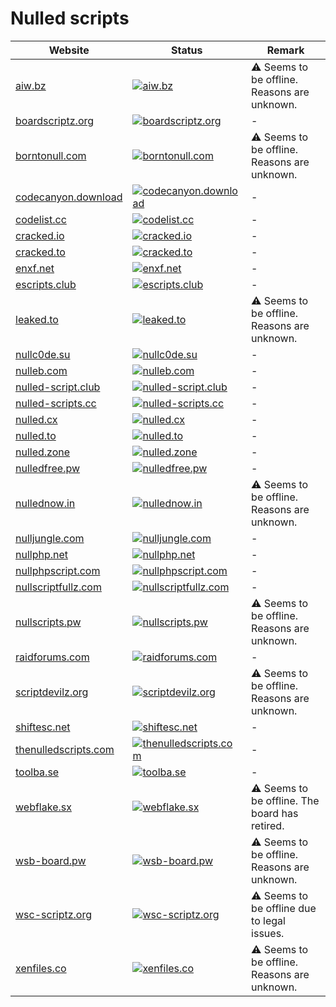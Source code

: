 # Nulled scripts

|Website|Status|Remark|
|-|-|-|
|[aiw.bz](https://aiw.bz/)|[![aiw.bz](https://img.shields.io/website?down_color=red&down_message=offline&up_color=green&up_message=online&url=https%3A%2F%2Faiw.bz)](https://aiw.bz/)|⚠️ Seems to be offline. Reasons are unknown.|
|[boardscriptz.org](https://boardscriptz.org/)|[![boardscriptz.org](https://img.shields.io/website?down_color=red&down_message=offline&up_color=green&up_message=online&url=https%3A%2F%2Fboardscriptz.org)](https://boardscriptz.org/)|-|
|[borntonull.com](http://borntonull.com/)|[![borntonull.com](https://img.shields.io/website?down_color=red&down_message=offline&up_color=green&up_message=online&url=http%3A%2F%2Fborntonull.com)](http://borntonull.com/)|⚠️ Seems to be offline. Reasons are unknown.|
|[codecanyon.download](https://codecanyon.download/)|[![codecanyon.download](https://img.shields.io/website?down_color=red&down_message=offline&up_color=green&up_message=online&url=https%3A%2F%2Fcodecanyon.download)](https://codecanyon.download/)|-|
|[codelist.cc](https://codelist.cc/)|[![codelist.cc](https://img.shields.io/website?down_color=red&down_message=offline&up_color=green&up_message=online&url=https%3A%2F%2Fcodelist.cc)](https://codelist.cc/)|-|
|[cracked.io](https://cracked.io/)|[![cracked.io](https://img.shields.io/website?down_color=red&down_message=offline&up_color=green&up_message=online&url=https%3A%2F%2Fcracked.io)](https://cracked.io/)|-|
|[cracked.to](https://cracked.to/)|[![cracked.to](https://img.shields.io/website?down_color=red&down_message=offline&up_color=green&up_message=online&url=https%3A%2F%2Fcracked.to)](https://cracked.to/)|-|
|[enxf.net](https://enxf.net/)|[![enxf.net](https://img.shields.io/website?down_color=red&down_message=offline&up_color=green&up_message=online&url=https%3A%2F%2Fenxf.net)](https://enxf.net/)|-|
|[escripts.club](https://escripts.club/)|[![escripts.club](https://img.shields.io/website?down_color=red&down_message=offline&up_color=green&up_message=online&url=https%3A%2F%2Fescripts.club)](https://escripts.club/)|-|
|[leaked.to](https://leaked.to/)|[![leaked.to](https://img.shields.io/website?down_color=red&down_message=offline&up_color=green&up_message=online&url=https%3A%2F%2Fleaked.to)](https://leaked.to/)|⚠️ Seems to be offline. Reasons are unknown.|
|[nullc0de.su](https://nullc0de.su/)|[![nullc0de.su](https://img.shields.io/website?down_color=red&down_message=offline&up_color=green&up_message=online&url=https%3A%2F%2Fnullc0de.su)](https://nullc0de.su/)|-|
|[nulleb.com](https://nulleb.com/)|[![nulleb.com](https://img.shields.io/website?down_color=red&down_message=offline&up_color=green&up_message=online&url=https%3A%2F%2Fnulleb.com)](https://nulleb.com/)|-|
|[nulled-script.club](https://nulled-script.club/)|[![nulled-script.club](https://img.shields.io/website?down_color=red&down_message=offline&up_color=green&up_message=online&url=https%3A%2F%2Fnulled-script.club)](https://nulled-script.club/)|-|
|[nulled-scripts.cc](https://nulled-scripts.cc/)|[![nulled-scripts.cc](https://img.shields.io/website?down_color=red&down_message=offline&up_color=green&up_message=online&url=https%3A%2F%2Fnulled-scripts.cc)](https://nulled-scripts.cc/)|-|
|[nulled.cx](https://nulled.cx/)|[![nulled.cx](https://img.shields.io/website?down_color=red&down_message=offline&up_color=green&up_message=online&url=https%3A%2F%2Fnulled.cx)](https://nulled.cx/)|-|
|[nulled.to](https://nulled.to/)|[![nulled.to](https://img.shields.io/website?down_color=red&down_message=offline&up_color=green&up_message=online&url=https%3A%2F%2Fnulled.to)](https://nulled.to/)|-|
|[nulled.zone](https://nulled.zone/)|[![nulled.zone](https://img.shields.io/website?down_color=red&down_message=offline&up_color=green&up_message=online&url=https%3A%2F%2Fnulled.zone)](https://nulled.zone/)|-|
|[nulledfree.pw](https://nulledfree.pw/)|[![nulledfree.pw](https://img.shields.io/website?down_color=red&down_message=offline&up_color=green&up_message=online&url=https%3A%2F%2Fnulledfree.pw)](https://nulledfree.pw/)|-|
|[nullednow.in](https://nullednow.in/)|[![nullednow.in](https://img.shields.io/website?down_color=red&down_message=offline&up_color=green&up_message=online&url=https%3A%2F%2Fnullednow.in)](https://nullednow.in/)|⚠️ Seems to be offline. Reasons are unknown.|
|[nulljungle.com](https://nulljungle.com/)|[![nulljungle.com](https://img.shields.io/website?down_color=red&down_message=offline&up_color=green&up_message=online&url=https%3A%2F%2Fnulljungle.com)](https://nulljungle.com/)|-|
|[nullphp.net](https://nullphp.net/)|[![nullphp.net](https://img.shields.io/website?down_color=red&down_message=offline&up_color=green&up_message=online&url=https%3A%2F%2Fnullphp.net)](https://nullphp.net/)|-|
|[nullphpscript.com](https://nullphpscript.com/)|[![nullphpscript.com](https://img.shields.io/website?down_color=red&down_message=offline&up_color=green&up_message=online&url=https%3A%2F%2Fnullphpscript.com)](https://nullphpscript.com/)|-|
|[nullscriptfullz.com](https://nullscriptfullz.com/)|[![nullscriptfullz.com](https://img.shields.io/website?down_color=red&down_message=offline&up_color=green&up_message=online&url=https%3A%2F%2Fnullscriptfullz.com)](https://nullscriptfullz.com/)|-|
|[nullscripts.pw](https://nullscripts.pw/)|[![nullscripts.pw](https://img.shields.io/website?down_color=red&down_message=offline&up_color=green&up_message=online&url=https%3A%2F%2Fnullscripts.pw)](https://nullscripts.pw/)|⚠️ Seems to be offline. Reasons are unknown.|
|[raidforums.com](https://raidforums.com/)|[![raidforums.com](https://img.shields.io/website?down_color=red&down_message=offline&up_color=green&up_message=online&url=https%3A%2F%2Fraidforums.com)](https://raidforums.com/)|-|
|[scriptdevilz.org](https://scriptdevilz.org/)|[![scriptdevilz.org](https://img.shields.io/website?down_color=red&down_message=offline&up_color=green&up_message=online&url=https%3A%2F%2Fscriptdevilz.org)](https://scriptdevilz.org/)|⚠️ Seems to be offline. Reasons are unknown.|
|[shiftesc.net](https://shiftesc.net/)|[![shiftesc.net](https://img.shields.io/website?down_color=red&down_message=offline&up_color=green&up_message=online&url=https%3A%2F%2Fshiftesc.net)](https://shiftesc.net/)|-|
|[thenulledscripts.com](https://thenulledscripts.com/)|[![thenulledscripts.com](https://img.shields.io/website?down_color=red&down_message=offline&up_color=green&up_message=online&url=https%3A%2F%2Fthenulledscripts.com)](https://thenulledscripts.com/)|-|
|[toolba.se](https://toolba.se/)|[![toolba.se](https://img.shields.io/website?down_color=red&down_message=offline&up_color=green&up_message=online&url=https%3A%2F%2Ftoolba.se)](https://toolba.se/)|-|
|[webflake.sx](https://webflake.sx/)|[![webflake.sx](https://img.shields.io/website?down_color=red&down_message=offline&up_color=green&up_message=online&url=https%3A%2F%2Fwebflake.sx)](https://webflake.sx/)|⚠️ Seems to be offline. The board has retired.|
|[wsb-board.pw](https://wsb-board.pw/)|[![wsb-board.pw](https://img.shields.io/website?down_color=red&down_message=offline&up_color=green&up_message=online&url=https%3A%2F%2Fwsb-board.pw)](https://wsb-board.pw/)|⚠️ Seems to be offline. Reasons are unknown.|
|[wsc-scriptz.org](https://wsc-scriptz.org/)|[![wsc-scriptz.org](https://img.shields.io/website?down_color=red&down_message=offline&up_color=green&up_message=online&url=https%3A%2F%2Fwsc-scriptz.org)](https://wsc-scriptz.org/)|⚠️ Seems to be offline due to legal issues.|
|[xenfiles.co](https://xenfiles.co/)|[![xenfiles.co](https://img.shields.io/website?down_color=red&down_message=offline&up_color=green&up_message=online&url=https%3A%2F%2Fxenfiles.co)](https://xenfiles.co/)|⚠️ Seems to be offline. Reasons are unknown.|
